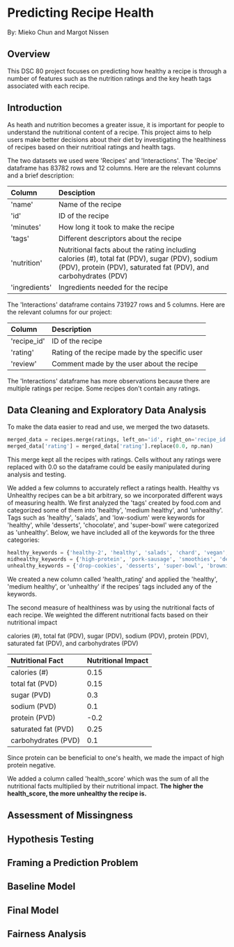 # Predicting Recipe Health

By: Mieko Chun and Margot Nissen

## Overview
This DSC 80 project focuses on predicting how healthy a recipe is through a number of features such as the nutrition ratings and the key heath tags associated with each recipe.

## Introduction
As heath and nutrition becomes a greater issue, it is important for people to understand the nutritional content of a recipe. This project aims to help users make better decisions about their diet by investigating the healthiness of recipes based on their nutritioal ratings and health tags.

The two datasets we used were 'Recipes' and 'Interactions'. The 'Recipe' dataframe has 83782 rows and 12 columns. Here are the relevant columns and a brief description:

| Column | Desciption |
| :------ | :--------------------------- |
| 'name' | Name of the recipe |
| 'id' | ID of the recipe |
| 'minutes' | How long it took to make the recipe |
| 'tags' | Different descriptors about the recipe |
| 'nutrition' | Nutritional facts about the rating including calories (#), total fat (PDV), sugar (PDV), sodium (PDV), protein (PDV), saturated fat (PDV), and carbohydrates (PDV)|
| 'ingredients' | Ingredients needed for the recipe |

The 'Interactions' dataframe contains 731927 rows and 5 columns. Here are the relevant columns for our project:

| Column | Description |
| :------ | :--------------------------- |
| 'recipe_id' | ID of the recipe |
| 'rating' | Rating of the recipe made by the specific user |
| 'review'| Comment made by the user about the recipe |

The 'Interactions' dataframe has more observations because there are multiple ratings per recipe. Some recipes don't contain any ratings.

## Data Cleaning and Exploratory Data Analysis
To make the data easier to read and use, we merged the two datasets.
```py
merged_data = recipes.merge(ratings, left_on='id', right_on='recipe_id', how='left')
merged_data['rating'] = merged_data['rating'].replace(0.0, np.nan)
```
This merge kept all the recipes with ratings. Cells without any ratings were replaced with 0.0 so the dataframe could be easily manipulated during analysis and testing.

We added a few columns to accurately reflect a ratings health. Healthy vs Unhealthy recipes can be a bit arbitrary, so we incorporated different ways of measuring health. We first analyzed the 'tags' created by food.com and categorized some of them into 'healthy', 'medium healthy', and 'unhealthy'. Tags such as 'healthy', 'salads', and 'low-sodium' were keywords for 'healthy', while 'desserts', 'chocolate', and 'super-bowl' were categorized as 'unhealthy'. Below, we have included all of the keywords for the three categories:
 ```py
healthy_keywords = {'healthy-2', 'healthy', 'salads', 'chard', 'vegan', 'very-low-carbs', 'vegetarian', 'high-fiber', 'spinach', 'low-carb', 'low-sodium', 'low-calorie', 'vegetables', 'low-fat', 'low-saturated-fat'}
midhealthy_keywords = {'high-protein', 'pork-sausage', 'smoothies', 'desserts-fruit', 'low-in-something', 'pot-pie', 'dairy-free', 'gluten-free', 'casseroles', 'tex-mex'}
unhealthy_keywords = {'drop-cookies', 'desserts', 'super-bowl', 'brownies', 'cakes', 'cake-fillings-and-frostings', 'fudge', 'rolled-cookies', 'cookies-and-brownies', 'cupcakes', 'desserts-easy', 'pies-and-tarts', 'sugar-cookies', 'fillings-and-frostings-chocolate', 'chocolate-chip-cookies', 'ice-cream'}
```

We created a new column called 'health_rating' and applied the 'healthy', 'medium healthy', or 'unhealthy' if the recipes' tags included any of the keywords.

The second measure of healthiness was by using the nutritional facts of each recipe. We weighted the different nutritional facts based on their nutritional impact

calories (#), total fat (PDV), sugar (PDV), sodium (PDV), protein (PDV), saturated fat (PDV), and carbohydrates (PDV)

| Nutritional Fact | Nutritional Impact |
| :--------------- | :------------------ |
| calories (#) | 0.15 |
| total fat (PVD) | 0.15 |
| sugar (PVD) | 0.3 |
| sodium (PVD) | 0.1 |
| protein (PVD) | -0.2 |
| saturated fat (PVD) | 0.25 |
| carbohydrates (PVD) | 0.1 |

Since protein can be beneficial to one's health, we made the impact of high protein negative. 

We added a column called 'health_score' which was the sum of all the nutritional facts multiplied by their nutritional impact. **The higher the health_score, the more unhealthy the recipe is.**

## Assessment of Missingness

## Hypothesis Testing

## Framing a Prediction Problem

## Baseline Model

## Final Model

## Fairness Analysis

